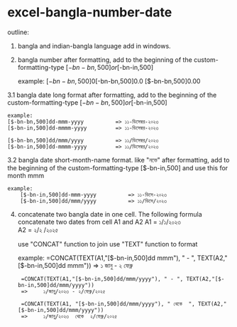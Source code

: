 # excel-bangla-number-date


outline:
1. bangla and indian-bangla language add in windows.


2. bangla number
	after formatting,
	add to the beginning  of the custom-formatting-type
		[$-bn-bn,500]
		or
		[$-bn-in,500]
	
	example:
	[$-bn-bn,500]0
	[$-bn-bn,500]0.0
	[$-bn-bn,500]0.00


3.1 bangla date long format
	after formatting,
	add to the beginning of the custom-formatting-type
		[$-bn-bn,500]
		or
		[$-bn-in,500]
		
	example:
	[$-bn-bn,500]dd-mmm-yyyy          => ১১-ডিসেম্বর-২০২৩ 
	[$-bn-in,500]dd-mmmm-yyyy         => ১১-ডিসেম্বর-২০২৩ 
	
	[$-bn-bn,500]dd/mmm/yyyy          => ১১/ডিসেম্বর/২০২৩ 
	[$-bn-in,500]dd-mmmm-yyyy         => ১১/ডিসেম্বর/২০২৩ 
	
	
3.2 bangla date short-month-name format. like "নভে" 
	after formatting,
	add to the beginning of the custom-formatting-type
		[$-bn-in,500]
	and use this for month 
		mmm
		
	example:
		[$-bn-in,500]dd-mmm-yyyy          => ১১-ডিসে-২০২৩ 
		[$-bn-in,500]dd/mmm/yyyy          => ১১/ডিসে/২০২৩ 
		
		
4. concatenate two bangla date in one cell. 
	The following formula concatenate two dates from cell A1 and A2
	A1 = ১/১/২০২৩                     
	A2 = ২/২ /২০২৫
	
	use "CONCAT" function to join
	use "TEXT" function to format
	
	example:
		=CONCAT(TEXT(A1,"[$-bn-in,500]dd mmm"), " - ", TEXT(A2,"[$-bn-in,500]dd mmm"))
		=>	১ জানু  - ২ ফেব্রু 
	
		=CONCAT(TEXT(A1,"[$-bn-in,500]dd/mmm/yyyy"), " - ", TEXT(A2,"[$-bn-in,500]dd/mmm/yyyy"))
		=>     ১/জানু/২০২৩ - ২/ফেব্রু/২০২৫ 
	
		=CONCAT(TEXT(A1, "[$-bn-in,500]dd/mmm/yyyy"), " থেকে  ", TEXT(A2,"[$-bn-in,500]dd/mmm/yyyy"))
		=>     ১/জানু/২০২৩  থেকে  ২/ফেব্রু/২০২৫ 
